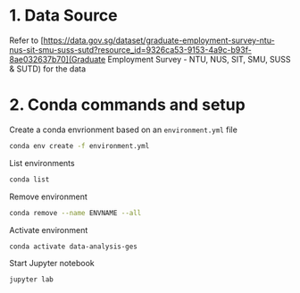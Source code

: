 # 1. Data Source

Refer to [https://data.gov.sg/dataset/graduate-employment-survey-ntu-nus-sit-smu-suss-sutd?resource_id=9326ca53-9153-4a9c-b93f-8ae032637b70](Graduate Employment Survey - NTU, NUS, SIT, SMU, SUSS & SUTD) for the data

# 2. Conda commands and setup

Create a conda envrionment based on an `environment.yml` file

```bash
conda env create -f environment.yml
```

List environments

```bash
conda list
```

Remove environment

```bash
conda remove --name ENVNAME --all
```

Activate environment

```bash
conda activate data-analysis-ges
```

Start Jupyter notebook

```bash
jupyter lab
```